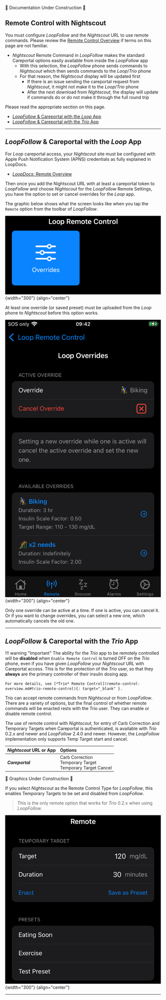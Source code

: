 🚧 Documentation Under Construction 🚧

## Remote Control with Nightscout

You must configure *LoopFollow* and the *Nightscout* URL to use remote commands. 
Please review the [Remote Control Overview](remote-control-overview.md) if terms on this page are not familiar.

* *Nightscout* Remote Command in *LoopFollow* makes the standard Careportal options easily available from inside the *LoopFollow* app
    * With this selection, the *LoopFollow* phone sends commands to *Nightscout* which then sends commands to the *Loop*/*Trio* phone
    * For that reason, the *Nightscout* display will be updated first
        * If there is an issue sending the careportal request from *Nightscout*, it might not make it to the *Loop*/*Trio* phone
        * After the next download from *Nightscout*, the display will update if commands do or do not make it through the full round trip

Please read the appropriate section on this page.

* [*LoopFollow* & Careportal with the *Loop* App](#loopfollow-careportal-with-the-loop-app)
* [*LoopFollow* & Careportal with the *Trio* App](#loopfollow-careportal-with-the-trio-app)

- - -

## *LoopFollow* & Careportal with the *Loop* App

For *Loop* careportal access, your *Nightscout* site must be configured with Apple Push Notification System (APNS) credentials as fully explained in LoopDocs.

* [*LoopDocs*: Remote Overview](https://loopkit.github.io/loopdocs/nightscout/remote-overview/)

Then once you add the Nightscout URL with at least a careportal token to *LoopFollow* and choose *Nightscout* for the *LoopFollow* Remote Settings, you have the option to set or cancel overrides for the *Loop* app. 

The graphic below shows what the screen looks like when you tap the `Remote` option from the toolbar of *LoopFollow*.

![remote screen for Loop with Nightscout option selected](img/lf-ns-remote-loop.png){width="300"}
{align="center"}

At least one override (or saved preset) must be uploaded from the *Loop* phone to *Nightscout* before this option works.

![details of override screen for Loop with Nightscout option selected](img/lf-ns-remote-loop-details.png){width="300"}
{align="center"}

Only one override can be active at a time. If one is active, you can cancel it. Or if you want to change overrides, you can select a new one, which automatically cancels the old one.

- - - 

## *LoopFollow* & Careportal with the *Trio* App

!!! warning "Important"
    The ability for the *Trio* app to be remotely controlled will be **disabled** when `Enable Remote Control` is turned OFF on the *Trio* phone, even if you have given *LoopFollow* your *Nightscout* URL with Careportal access. This is for the protection of the *Trio* user, so that they **always** are the primary controller of their insulin dosing app.

    For more details, see [*Trio* Remote Control](remote-control-overview.md#trio-remote-control){: target="_blank" }.

Trio can accept remote commands from *Nightscout* or from *LoopFollow*. There are a variety of options, but the final control of whether remote commands will be enacted rests with the Trio user. They can enable or disable remote control.

The use of remote control with *Nightscout*, for entry of Carb Correction and Temporary Targets when Careportal is authenticated, is available with *Trio* 0.2.x and newer and *LoopFollow* 2.4.0 and newer. However, the *LoopFollow* implementation only supports Temp Target start and cancel.

| *Nightscout* URL or App | Options|
|:--|:--|
| ***Careportal*** | Carb Correction<br>Temporary Target<br>Temporary Target Cancel |


🚧 Graphics Under Construction 🚧

If you select *Nightscout* as the Remote Control Type for *LoopFollow*, this enables Temporary Targets to be set and disabled from *LoopFollow*.

> This is the only remote option that works for *Trio* 0.2.x when using *LoopFollow*.

![LoopFollow remote options - all types](img/lf-nightscout.png){width="300"}
{align="center"}

- - -
